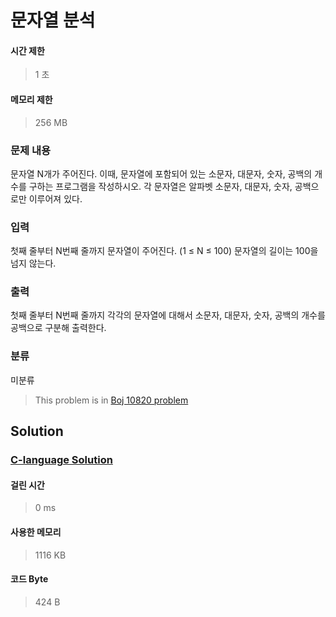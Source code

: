 # 문자열 분석
#### 시간 제한
> 1 초
#### 메모리 제한
> 256 MB
### 문제 내용

문자열 N개가 주어진다. 이때, 문자열에 포함되어 있는 소문자, 대문자, 숫자, 공백의 개수를 구하는 프로그램을 작성하시오.
각 문자열은 알파벳 소문자, 대문자, 숫자, 공백으로만 이루어져 있다.

### 입력

첫째 줄부터 N번째 줄까지 문자열이 주어진다. (1 ≤ N ≤ 100) 문자열의 길이는 100을 넘지 않는다.

### 출력

첫째 줄부터 N번째 줄까지 각각의 문자열에 대해서 소문자, 대문자, 숫자, 공백의 개수를 공백으로 구분해 출력한다.

### 분류
미분류
> This problem is in [Boj 10820 problem](https://www.acmicpc.net/problem/10820)

## Solution
### [C-language Solution](./main.c)
#### 걸린 시간
> 0 ms
#### 사용한 메모리
> 1116 KB
#### 코드 Byte
> 424 B
